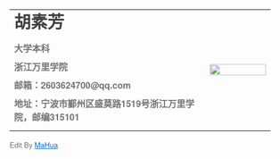 <html lang="en"><head>
    <meta charset="UTF-8">
    <title></title>
<style id="system" type="text/css">h1,h2,h3,h4,h5,h6,p,blockquote {    margin: 0;    padding: 0;}body {    font-family: "Helvetica Neue", Helvetica, "Hiragino Sans GB", Arial, sans-serif;    font-size: 13px;    line-height: 18px;    color: #737373;    margin: 10px 13px 10px 13px;}a {    color: #0069d6;}a:hover {    color: #0050a3;    text-decoration: none;}a img {    border: none;}p {    margin-bottom: 9px;}h1,h2,h3,h4,h5,h6 {    color: #404040;    line-height: 36px;}h1 {    margin-bottom: 18px;    font-size: 30px;}h2 {    font-size: 24px;}h3 {    font-size: 18px;}h4 {    font-size: 16px;}h5 {    font-size: 14px;}h6 {    font-size: 13px;}hr {    margin: 0 0 19px;    border: 0;    border-bottom: 1px solid #ccc;}blockquote {    padding: 13px 13px 21px 15px;    margin-bottom: 18px;    font-family:georgia,serif;    font-style: italic;}blockquote:before {    content:"C";    font-size:40px;    margin-left:-10px;    font-family:georgia,serif;    color:#eee;}blockquote p {    font-size: 14px;    font-weight: 300;    line-height: 18px;    margin-bottom: 0;    font-style: italic;}code, pre {    font-family: Monaco, Andale Mono, Courier New, monospace;}code {    background-color: #fee9cc;    color: rgba(0, 0, 0, 0.75);    padding: 1px 3px;    font-size: 12px;    -webkit-border-radius: 3px;    -moz-border-radius: 3px;    border-radius: 3px;}pre {    display: block;    padding: 14px;    margin: 0 0 18px;    line-height: 16px;    font-size: 11px;    border: 1px solid #d9d9d9;    white-space: pre-wrap;    word-wrap: break-word;}pre code {    background-color: #fff;    color:#737373;    font-size: 11px;    padding: 0;}@media screen and (min-width: 768px) {    body {        width: 748px;        margin:10px auto;    }}</style><style id="custom" type="text/css"></style></head>
<body marginheight="0"><p></p><table border="0">
  <tbody><tr>
    <td width="75%">
      <h1>胡素芳</h1>
      <p><b>大学本科</b></p>
      <p><b>浙江万里学院</b></p>
      <p><b>邮箱：2603624700@qq.com</b></p>
      <p><b>地址：宁波市鄞州区盛莫路1519号浙江万里学院，邮编315101</b></p>
    </td>
    <td width="25%">
      <img src="/111.jpg" width="100%"><br>    </td>
  </tr>
</tbody></table>
Edit By <a href="http://mahua.jser.me">MaHua</a><p></p>
</body></html>
